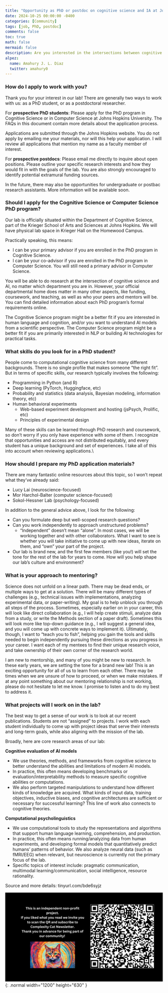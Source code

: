```yaml
---
title: "Opportunity as PhD or postdoc on cognitive science and IA at Johns Hopkins University"
date: 2024-10-25 00:00:00 -0400
categories: [Community]
tags: [job, PhD, postdoc]
comments: false
toc: true
math: false
mermaid: false
description: Are you interested in the intersections between cognitive science and artificial intelligence? Johns Hopkins university has available positions as PhD and postdoc.
alpez:
  name: Amahury J. L. Diaz
  twitter: amahury0
---
```

### How do I apply to work with you?
Thank you for your interest in our lab! There are generally two ways to work with us: as a PhD student, or as a postdoctoral researcher.

For **prospective PhD students**: Please apply for the PhD program in Cognitive Science or in Computer Science at Johns Hopkins University. The FAQs in this document contain more details about the application process.

Applications are submitted through the Johns Hopkins website. You do not apply by emailing me your materials, nor will this help your application. I will review all applications that mention my name as a faculty member of interest.

For **prospective postdocs**: Please email me directly to inquire about open positions. Please outline your specific research interests and how they would fit in with the goals of the lab. You are also strongly encouraged to identify potential extramural funding sources.

In the future, there may also be opportunities for undergraduate or postbac research assistants. More information will be available soon.

### Should I apply for the Cognitive Science or Computer Science PhD program?
Our lab is officially situated within the Department of Cognitive Science, part of the Krieger School of Arts and Sciences at Johns Hopkins. We will have physical lab space in Krieger Hall on the Homewood Campus.

Practically speaking, this means:
- I can be your primary advisor if you are enrolled in the PhD program in Cognitive Science.
- I can be your co-advisor if you are enrolled in the PhD program in Computer Science. You will still need a primary advisor in Computer Science.

You will be able to do research at the intersection of cognitive science and AI, no matter which department you are in. However, your official departmental home does matter in many other aspects, like funding, coursework, and teaching, as well as who your peers and mentors will be. You can find detailed information about each PhD program’s formal requirements online.

The Cognitive Science program might be a better fit if you are interested in human language and cognition, and/or you want to understand AI models from a scientific perspective. The Computer Science program might be a better fit if you are primarily interested in NLP or building AI technologies for practical tasks.

###  What skills do you look for in a PhD student?
People come to computational cognitive science from many different backgrounds. There is no single profile that makes someone “the right fit”. But in terms of specific skills, our research typically involves the following:
- Programming in Python (and R)
- Deep learning (PyTorch, Huggingface, etc)
- Probability and statistics (data analysis, Bayesian modeling, information theory, etc)
- Human behavioral experiments
   - Web-based experiment development and hosting (jsPsych, Prolific, etc)
   - Principles of experimental design

Many of these skills can be learned through PhD research and coursework, so don’t worry if you only have experience with some of them. I recognize that opportunities and access are not distributed equitably, and every student has a unique background and set of experiences. I take all of this into account when reviewing applications.\

### How should I prepare my PhD application materials?
There are many fantastic online resources about this topic, so I won’t repeat what they’ve already said:
- Lucy Lai (neuroscience-focused)
- Mor Harchol-Balter (computer science-focused)
- Sokol-Hessner Lab (psychology-focused)

In addition to the general advice above, I look for the following:
- Can you formulate deep but well-scoped research questions?
- Can you work independently to approach unstructured problems?
   - “Independent” doesn’t mean “alone”. In most cases, we will be working together and with other collaborators. What I want to see is whether you will take initiative to come up with new ideas, iterate on them, and “own” your part of the project.
- Our lab is brand new, and the first few members (like you!) will set the tone for the rest of the lab for years to come. How will you help shape our lab’s culture and environment?

### What is your approach to mentoring?
Science does not unfold on a linear path. There may be dead ends, or multiple ways to get at a solution. There will be many different types of challenges (e.g., technical issues with implementations, analyzing experimental data, or paper-writing). My goal is to help unblock you through all steps of the process. Sometimes, especially earlier on in your career, this will look like direct collaboration (e.g., I will help create stimuli, analyze data from a study, or write the Methods section of a paper draft). Sometimes this will look more like top-down guidance (e.g., I will suggest a general idea, and you will come up with concrete ways to implement it). Ultimately, though, I want to “teach you to fish”, helping you gain the tools and skills needed to begin independently pursuing these directions as you progress in your career. I want each of my mentees to find their unique research voice, and take ownership of their own corner of the research world.

I am new to mentorship, and many of you might be new to research. In these early years, we are setting the tone for a brand new lab! This is an exciting opportunity for all of us to learn from each other. There may be times when we are unsure of how to proceed, or when we make mistakes. If at any point something about our mentoring relationship is not working, please do not hesitate to let me know. I promise to listen and to do my best to address it.

### What projects will I work on in the lab?
The best way to get a sense of our work is to look at our recent publications. Students are not “assigned” to projects. I work with each student individually to come up with project ideas that serve their interests and long-term goals, while also aligning with the mission of the lab.

Broadly, here are core research areas of our lab:

**Cognitive evaluation of AI models**
- We use theories, methods, and frameworks from cognitive science to better understand the abilities and limitations of modern AI models.
- In practice, this often means developing benchmarks or evaluation/interpretability methods to measure specific cognitive abilities or computations.
- We also perform targeted manipulations to understand how different kinds of knowledge are acquired. What kinds of input data, training objectives, inductive biases, and cognitive architectures are sufficient or necessary for successful learning? This line of work also connects to cognitive theories.

**Computational psycholinguistics**
- We use computational tools to study the representations and algorithms that support human language learning, comprehension, and production.
- In practice, this often means running/analyzing data from human experiments, and developing formal models that quantitatively predict humans’ patterns of behavior. We also analyze neural data (such as fMRI/EEG) when relevant, but neuroscience is currently not the primary focus of the lab.
- Specific topics of interest include: pragmatic communication, multimodal learning/communication, social intelligence, resource rationality.

Source and more details: tinyurl.com/bde6syjz

![Desktop View](/assets/img/fix/complexity-cat-newsletter.png){: .normal width="1200" height="630" }
